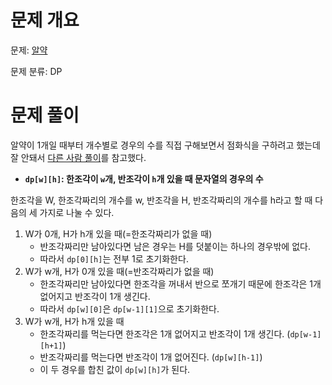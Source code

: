 # 문제 개요

문제: [알약](https://www.acmicpc.net/problem/4811)

문제 분류: DP

# 문제 풀이

알약이 1개일 때부터 개수별로 경우의 수를 직접 구해보면서 점화식을 구하려고 했는데 잘 안돼서 [다른 사람 풀이](https://ghqls0210.tistory.com/209)를 참고했다.

- **`dp[w][h]`: 한조각이 `w`개, 반조각이 `h`개 있을 때 문자열의 경우의 수**

한조각을 W, 한조각짜리의 개수를 w, 반조각을 H, 반조각짜리의 개수를 h라고 할 때 다음의 세 가지로 나눌 수 있다.

1. W가 0개, H가 h개 있을 때(=한조각짜리가 없을 때)
   - 반조각짜리만 남아있다면 남은 경우는 H를 덧붙이는 하나의 경우밖에 없다.
   - 따라서 `dp[0][h]`는 전부 1로 초기화한다.
2. W가 w개, H가 0개 있을 때(=반조각짜리가 없을 때)
   - 한조각짜리만 남아있다면 한조각을 꺼내서 반으로 쪼개기 때문에 한조각은 1개 없어지고 반조각이 1개 생긴다.
   - 따라서 `dp[w][0]`은 `dp[w-1][1]`으로 초기화한다.
3. W가 w개, H가 h개 있을 때
   - 한조각짜리를 먹는다면 한조각은 1개 없어지고 반조각이 1개 생긴다. (`dp[w-1][h+1]`)
   - 반조각짜리를 먹는다면 반조각이 1개 없어진다. (`dp[w][h-1]`)
   - 이 두 경우를 합친 값이 `dp[w][h]`가 된다.
